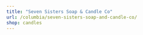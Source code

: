```yaml
---
title: "Seven Sisters Soap & Candle Co"
url: /columbia/seven-sisters-soap-and-candle-co/
shop: candles
---
```

